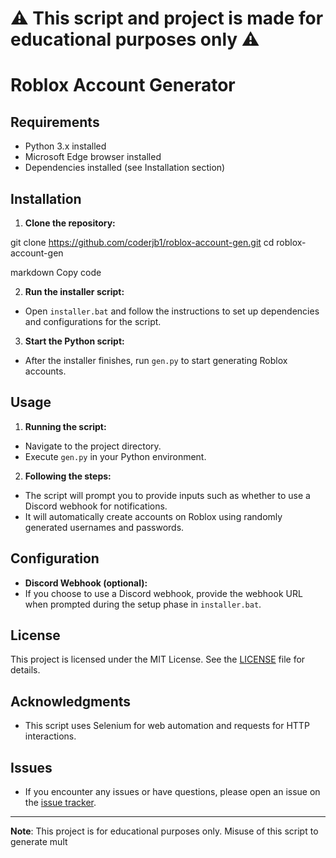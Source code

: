# ⚠️ This script and project is made for educational purposes only ⚠️

# Roblox Account Generator

## Requirements
- Python 3.x installed
- Microsoft Edge browser installed
- Dependencies installed (see Installation section)

## Installation

1. **Clone the repository:**

git clone https://github.com/coderjb1/roblox-account-gen.git
cd roblox-account-gen

markdown
Copy code

2. **Run the installer script:**
- Open `installer.bat` and follow the instructions to set up dependencies and configurations for the script.

3. **Start the Python script:**
- After the installer finishes, run `gen.py` to start generating Roblox accounts.

## Usage

1. **Running the script:**
- Navigate to the project directory.
- Execute `gen.py` in your Python environment.

2. **Following the steps:**
- The script will prompt you to provide inputs such as whether to use a Discord webhook for notifications.
- It will automatically create accounts on Roblox using randomly generated usernames and passwords.

## Configuration

- **Discord Webhook (optional):**
- If you choose to use a Discord webhook, provide the webhook URL when prompted during the setup phase in `installer.bat`.

## License

This project is licensed under the MIT License. See the [LICENSE](./LICENSE) file for details.

## Acknowledgments

- This script uses Selenium for web automation and requests for HTTP interactions.

## Issues

- If you encounter any issues or have questions, please open an issue on the [issue tracker](https://github.com/coderjb1/roblox-account-gen/issues).

---

**Note**: This project is for educational purposes only. Misuse of this script to generate mult

